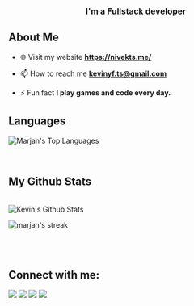 <h3 align="center">I'm a Fullstack developer</h3>


## About Me


- 🌐 Visit my website **https://nivekts.me/**

- 📫 How to reach me **kevinyf.ts@gmail.com**

- ⚡ Fun fact **I play games and code every day.**

## Languages

<a><img alt="Marjan's Top Languages" src="https://github-readme-stats.vercel.app/api/top-langs/?username=Marj4n&langs_count=8&count_private=true&layout=compact&theme=react&hide_border=true&bg_color=0D1117&title_color=DC143C" /></a>

<br/>


## My Github Stats

  <br/>
    <a><img alt="Kevin's Github Stats" src="https://github-readme-stats.vercel.app/api?username=Marj4n&show_icons=true&count_private=true&theme=react&hide_border=true&bg_color=0D1117&title_color=DC143C&icon_color=DC143C" /></a>
  <br/>

<p align="left">
    <a>
        <img title="🔥 Get streak stats for your profile at git.io/streak-stats" alt="marjan's streak" src="https://github-readme-streak-stats.herokuapp.com?user=Marj4n&theme=chartreuse-dark&hide_border=true&date_format=%5BY.%5Dn.j&stroke=DC143C&fire=DC143C&currStreakNum=DC143C&sideNums=DC143C&sideLabels=DC143C&currStreakLabel=DC143C&ring=DC143C&background=0D1117"/>
    </a>
</p>



<br/>
<br/>


## Connect with me:
<p align="left">

<a href = "https://www.linkedin.com/in/kevin-yardan-fauzan-73baaa21b/"><img src="https://img.icons8.com/fluent/48/000000/linkedin.png"/></a>
<a href = "https://twitter.com/Marj4nn"><img src="https://img.icons8.com/fluent/48/000000/twitter.png"/></a>
<a href = "https://www.instagram.com/__kevnnn_/"><img src="https://img.icons8.com/fluent/48/000000/instagram-new.png"/></a>
<a href = "https://www.youtube.com/channel/UCWo0Tm0d2bYvUv1LGggUXyA"><img src="https://img.icons8.com/color/48/000000/youtube-play.png"/></a>

</p>


